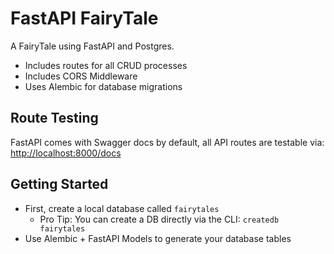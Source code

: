 # FastAPI FairyTale

A FairyTale using FastAPI and Postgres.

- Includes routes for all CRUD processes
- Includes CORS Middleware
- Uses Alembic for database migrations

## Route Testing

FastAPI comes with Swagger docs by default, all API routes are testable via: [http://localhost:8000/docs](http://localhost:8000/docs)

## Getting Started

- First, create a local database called `fairytales`
  - Pro Tip: You can create a DB directly via the CLI: `createdb fairytales`
- Use Alembic + FastAPI Models to generate your database tables
